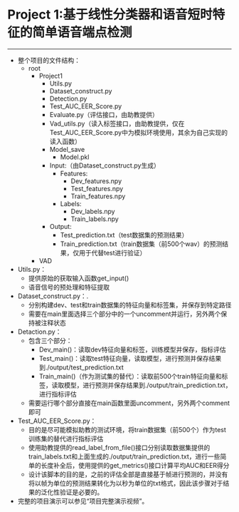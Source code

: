 # Project 1:基于线性分类器和语音短时特征的简单语音端点检测

-------------

- 整个项目的文件结构：
  - root
    - Project1
      - Utils.py
      - Dataset_construct.py
      - Detection.py
      - Test_AUC_EER_Score.py
      - Evaluate.py（评估接口，由助教提供）
      - Vad_utils.py（读入标签接口，由助教提供，仅在Test_AUC_EER_Score.py中为模拟环境使用，其余为自己实现的读入函数）
      - Model_save
        - Model.pkl
      - Input:（由Dataset_construct.py生成）
        - Features:
          - Dev_features.npy
          - Test_features.npy
          - Train_features.npy
        - Labels:
          - Dev_labels.npy
          - Train_labels.npy
      - Output:
        - Test_prediction.txt（test数据集的预测结果）
        - Train_prediction.txt（train数据集（前500个wav）的预测结果，仅用于代替test进行验证）
    - VAD
- Utils.py：
  - 提供原始的获取输入函数get_input()
  - 语音信号的预处理和特征提取
- Dataset_construct.py：.
  - 分别构建dev、test和train数据集的特征向量和标签集，并保存到特定路径
  - 需要在main里面选择三个部分中的一个uncomment并运行，另外两个保持被注释状态
- Detaction.py：
  - 包含三个部分：
    - Dev_main()：读取dev特征向量和标签，训练模型并保存，指标评估
    - Test_main()：读取test特征向量，读取模型，进行预测并保存结果到./output/test_prediction.txt
    - Train_main()（作为测试集的替代）：读取前500个train特征向量和标签，读取模型，进行预测并保存结果到./output/train_prediction.txt，进行指标评估
  - 需要运行哪个部分直接在main函数里面uncomment，另外两个comment即可
- Test_AUC_EER_Score.py：
  - 目的是尽可能模拟助教的测试环境，将train数据集（前500个）作为test训练集的替代进行指标评估
  - 使用助教提供的read_label_from_file()接口分别读取数据集提供的train_labels.txt和上面生成的./output/train_prediction.txt，进行一些简单的长度补全后，使用提供的get_metrics()接口计算平均AUC和EER得分
  - 设计该脚本的目的是，之前的评估全部是直接基于帧进行预测的，并没有将以帧为单位的预测结果转化为以秒为单位的txt格式，因此该步骤对于结果的泛化性验证是必要的。
- 完整的项目演示可以参见“项目完整演示视频”。